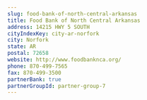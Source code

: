 ```yaml
---
slug: food-bank-of-north-central-arkansas
title: Food Bank of North Central Arkansas
address: 14215 HWY 5 SOUTH
cityIndexKey: city-ar-norfork
city: Norfork
state: AR
postal: 72658
website: http://www.foodbanknca.org/
phone: 870-499-7565
fax: 870-499-3500
partnerBank: true
partnerGroupId: partner-group-7
---
```

